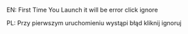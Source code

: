 EN: First Time You Launch it will be error click ignore

PL: Przy pierwszym uruchomieniu wystąpi błąd kliknij ignoruj